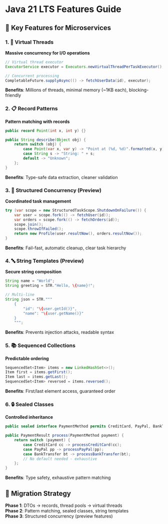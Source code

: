 # Java 21 LTS Features Guide

## 🎯 Key Features for Microservices

### 1. 🧵 Virtual Threads
**Massive concurrency for I/O operations**

```java
// Virtual thread executor
ExecutorService executor = Executors.newVirtualThreadPerTaskExecutor();

// Concurrent processing
CompletableFuture.supplyAsync(() -> fetchUserData(id), executor);
```

**Benefits**: Millions of threads, minimal memory (~1KB each), blocking-friendly

### 2. 📋 Record Patterns
**Pattern matching with records**

```java
public record Point(int x, int y) {}

public String describe(Object obj) {
    return switch (obj) {
        case Point(var x, var y) -> "Point at (%d, %d)".formatted(x, y);
        case String s -> "String: " + s;
        default -> "Unknown";
    };
}
```

**Benefits**: Type-safe data extraction, cleaner validation

### 3. 🔄 Structured Concurrency (Preview)
**Coordinated task management**

```java
try (var scope = new StructuredTaskScope.ShutdownOnFailure()) {
    var user = scope.fork(() -> fetchUser(id));
    var orders = scope.fork(() -> fetchOrders(id));
    scope.join();
    scope.throwIfFailed();
    return new Profile(user.resultNow(), orders.resultNow());
}
```

**Benefits**: Fail-fast, automatic cleanup, clear task hierarchy

### 4. 🔤 String Templates (Preview)
**Secure string composition**

```java
String name = "World";
String greeting = STR."Hello, \{name}!";

// Multi-line
String json = STR."""
    {
        "id": "\{user.getId()}",
        "name": "\{user.getName()}"
    }
    """;
```

**Benefits**: Prevents injection attacks, readable syntax

### 5. 📚 Sequenced Collections
**Predictable ordering**

```java
SequencedSet<Item> items = new LinkedHashSet<>();
Item first = items.getFirst();
Item last = items.getLast();
SequencedSet<Item> reversed = items.reversed();
```

**Benefits**: First/last element access, guaranteed order

### 6. 🔒 Sealed Classes
**Controlled inheritance**

```java
public sealed interface PaymentMethod permits CreditCard, PayPal, BankTransfer {}

public PaymentResult process(PaymentMethod payment) {
    return switch (payment) {
        case CreditCard cc -> processCreditCard(cc);
        case PayPal pp -> processPayPal(pp);
        case BankTransfer bt -> processBankTransfer(bt);
        // No default needed - exhaustive
    };
}
```

**Benefits**: Type safety, exhaustive pattern matching

## 🎯 Migration Strategy

**Phase 1**: DTOs → records, thread pools → virtual threads  
**Phase 2**: Pattern matching, sealed classes, string templates  
**Phase 3**: Structured concurrency (preview features)